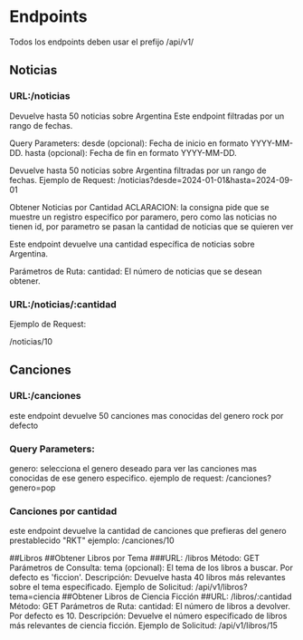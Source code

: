 # Endpoints
Todos los endpoints deben usar el prefijo /api/v1/

## Noticias

### URL:/noticias
Devuelve hasta 50 noticias sobre Argentina
Este endpoint  filtradas por un rango de fechas.

Query Parameters:
desde (opcional): Fecha de inicio en formato YYYY-MM-DD.
hasta (opcional): Fecha de fin en formato YYYY-MM-DD.

Devuelve hasta 50 noticias sobre Argentina filtradas por un rango de fechas.
Ejemplo de Request:
/noticias?desde=2024-01-01&hasta=2024-09-01

 Obtener Noticias por Cantidad
ACLARACION: la consigna pide que se muestre un registro especifico por paramero, pero como las noticias no tienen id, por parametro se pasan la cantidad de noticias que se quieren ver

Este endpoint devuelve una cantidad específica de noticias sobre Argentina.


Parámetros de Ruta:
cantidad: El número de noticias que se desean obtener.

### URL:/noticias/:cantidad

Ejemplo de Request:

/noticias/10

## Canciones
### URL:/canciones
este endpoint devuelve 50 canciones mas conocidas del genero rock por defecto

### Query Parameters:
genero: selecciona el genero deseado para ver las canciones mas conocidas de ese genero especifico.
ejemplo de request: 
/canciones?genero=pop

### Canciones por cantidad
este endpoint devuelve la cantidad de canciones que prefieras del genero prestablecido "RKT"
ejemplo:
/canciones/10

##Libros
##Obtener Libros por Tema
###URL: /libros
Método: GET
Parámetros de Consulta:
tema (opcional): El tema de los libros a buscar. Por defecto es 'ficcion'.
Descripción: Devuelve hasta 40 libros más relevantes sobre el tema especificado.
Ejemplo de Solicitud: /api/v1/libros?tema=ciencia
##Obtener Libros de Ciencia Ficción
##URL: /libros/:cantidad
Método: GET
Parámetros de Ruta:
cantidad: El número de libros a devolver. Por defecto es 10.
Descripción: Devuelve el número especificado de libros más relevantes de ciencia ficción.
Ejemplo de Solicitud: /api/v1/libros/15
